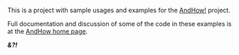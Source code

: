 This is a project with sample usages and examples for the
[AndHow!](https://github.com/eeverman/andhow) project.

Full documentation and discussion of some of the code in these examples is at
the [AndHow home page](https://sites.google.com/view/andhow/home).

_**&?!**_